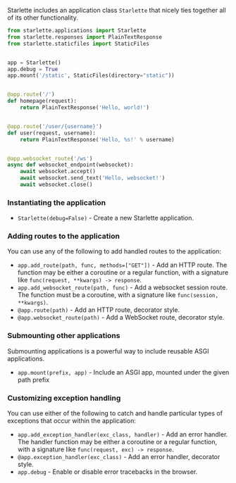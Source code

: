 
Starlette includes an application class `Starlette` that nicely ties together all of
its other functionality.

```python
from starlette.applications import Starlette
from starlette.responses import PlainTextResponse
from starlette.staticfiles import StaticFiles


app = Starlette()
app.debug = True
app.mount('/static', StaticFiles(directory="static"))


@app.route('/')
def homepage(request):
    return PlainTextResponse('Hello, world!')


@app.route('/user/{username}')
def user(request, username):
    return PlainTextResponse('Hello, %s!' % username)


@app.websocket_route('/ws')
async def websocket_endpoint(websocket):
    await websocket.accept()
    await websocket.send_text('Hello, websocket!')
    await websocket.close()
```

### Instantiating the application

* `Starlette(debug=False)` - Create a new Starlette application.

### Adding routes to the application

You can use any of the following to add handled routes to the application:

* `app.add_route(path, func, methods=["GET"])` - Add an HTTP route. The function may be either a coroutine or a regular function, with a signature like `func(request, **kwargs) -> response`.
* `app.add_websocket_route(path, func)` - Add a websocket session route. The function must be a coroutine, with a signature like `func(session, **kwargs)`.
* `@app.route(path)` - Add an HTTP route, decorator style.
* `@app.websocket_route(path)` - Add a WebSocket route, decorator style.

### Submounting other applications

Submounting applications is a powerful way to include reusable ASGI applications.

* `app.mount(prefix, app)` - Include an ASGI app, mounted under the given path prefix

### Customizing exception handling

You can use either of the following to catch and handle particular types of
exceptions that occur within the application:

* `app.add_exception_handler(exc_class, handler)` - Add an error handler. The handler function may be either a coroutine or a regular function, with a signature like `func(request, exc) -> response`.
* `@app.exception_handler(exc_class)` - Add an error handler, decorator style.
* `app.debug` - Enable or disable error tracebacks in the browser.
